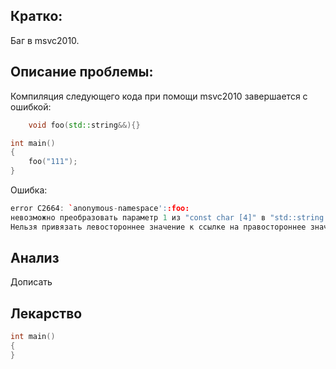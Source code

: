 
Кратко:
------
Баг в msvc2010.  


Описание проблемы:
------            
Компиляция следующего кода при помощи msvc2010 завершается с ошибкой:  

```cpp
    void foo(std::string&&){}

int main()
{
    foo("111");
}
```

Ошибка:

```cpp
error C2664: `anonymous-namespace'::foo: 
невозможно преобразовать параметр 1 из "const char [4]" в "std::string &&"
Нельзя привязать левостороннее значение к ссылке на правостороннее значение
```

## Анализ
Дописать

## Лекарство

```cpp
int main()
{
}
```




